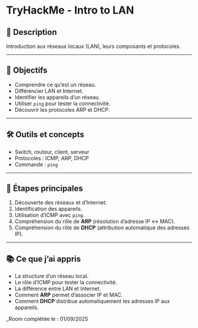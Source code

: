 # TryHackMe - Intro to LAN

## 📄 Description
Introduction aux réseaux locaux (LAN), leurs composants et protocoles.

---

## 🎯 Objectifs
- Comprendre ce qu’est un réseau.
- Différencier LAN et Internet.
- Identifier les appareils d’un réseau.
- Utiliser `ping` pour tester la connectivité.
- Découvrir les protocoles ARP et DHCP.

---

## 🛠️ Outils et concepts
- Switch, routeur, client, serveur
- Protocoles : ICMP, ARP, DHCP
- Commande : `ping`

---

## 📌 Étapes principales
1. Découverte des réseaux et d’Internet.
2. Identification des appareils.
3. Utilisation d’ICMP avec `ping`.
4. Compréhension du rôle de **ARP** (résolution d’adresse IP ↔ MAC).
5. Compréhension du rôle de **DHCP** (attribution automatique des adresses IP).

---

## 📚 Ce que j’ai appris
- La structure d’un réseau local.  
- Le rôle d’ICMP pour tester la connectivité.  
- La différence entre LAN et Internet.  
- Comment **ARP** permet d’associer IP et MAC.  
- Comment **DHCP** distribue automatiquement les adresses IP aux appareils.  

_Room complétée le : 01/09/2025
